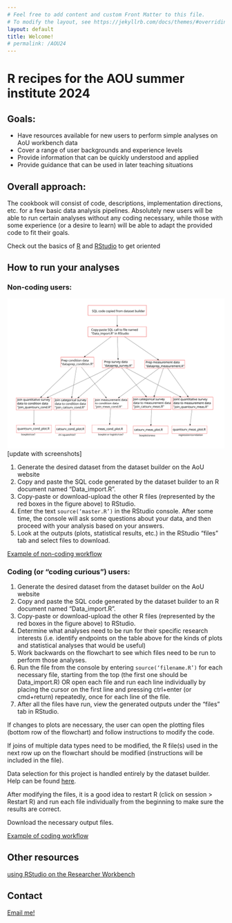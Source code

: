 ```yaml
---
# Feel free to add content and custom Front Matter to this file.
# To modify the layout, see https://jekyllrb.com/docs/themes/#overriding-theme-defaults
layout: default
title: Welcome!
# permalink: /AOU24
---
```

    
# R recipes for the AOU summer institute 2024

## Goals: 
 - Have resources available for new users to perform simple analyses on AoU workbench data
 - Cover a range of user backgrounds and experience levels
 - Provide information that can be quickly understood and applied 
 - Provide guidance that can be used in later teaching situations
 
## Overall approach: 
The cookbook will consist of code, descriptions, implementation directions, etc. for a few basic data analysis pipelines. Absolutely new users will be able to run certain analyses without any coding necessary, while those with some experience (or a desire to learn) will be able to adapt the provided code to fit their goals. 
 
Check out the basics of [R](/Basics/R) and [RStudio](/Basics/RStudio) to get oriented



## How to run your analyses
### Non-coding users: 
![flowchart of files for different types of analyses](./images/flowchart_052824.png)
[update with screenshots]
1. Generate the desired dataset from the dataset builder on the AoU website
2. Copy and paste the SQL code generated by the dataset builder to an R document named “Data_import.R”.
3. Copy-paste or download-upload the other R files (represented by the red boxes in the figure above) to RStudio.
4. Enter the text `source(‘master.R’)` in the RStudio console. After some time, the console will ask some questions about your data, and then proceed with your analysis based on your answers.
5. Look at the outputs (plots, statistical results, etc.) in the RStudio “files” tab and select files to download.

[Example of non-coding workflow](/Examples/BMI_noncoding)

### Coding (or “coding curious”) users:
1. Generate the desired dataset from the dataset builder on the AoU website
2. Copy and paste the SQL code generated by the dataset builder to an R document named “Data_import.R”.
3. Copy-paste or download-upload the other R files (represented by the red boxes in the figure above) to RStudio.
4. Determine what analyses need to be run for their specific research interests (i.e. identify endpoints on the table above for the kinds of plots and statistical analyses that would be useful)
5. Work backwards on the flowchart to see which files need to be run to perform those analyses.
6. Run the file from the console by entering `source(‘filename.R’)` for each necessary file, starting from the top (the first one should be Data_import.R) OR open each file and run each line individually by placing the cursor on the first line and pressing ctrl+enter (or cmd+return) repeatedly, once for each line of the file.
7. After all the files have run, view the generated outputs under the “files” tab in RStudio. 

If changes to plots are necessary, the user can open the plotting files (bottom row of the flowchart) and follow instructions to modify the code. 

If joins of multiple data types need to be modified, the R file(s) used in the next row up on the flowchart should be modified (instructions will be included in the file). 

Data selection for this project is handled entirely by the dataset builder. Help can be found [here](https://support.researchallofus.org/hc/en-us/articles/4556645124244-Using-the-Concept-Set-Selector-and-Dataset-Builder-tools-to-build-your-dataset).

After modifying the files, it is a good idea to restart R (click on session > Restart R) and run each file individually from the beginning to make sure the results are correct.

Download the necessary output files.

[Example of coding workflow](/Examples/BMI_coding)


## Other resources
[using RStudio on the Researcher Workbench](https://support.researchallofus.org/hc/en-us/articles/22078658566804-Using-RStudio-on-the-Researcher-Workbench)



## Contact
[Email me!](mailto:eric.sodja@utah.edu)




